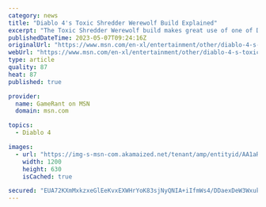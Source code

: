 ```yaml
---
category: news
title: "Diablo 4's Toxic Shredder Werewolf Build Explained"
excerpt: "The Toxic Shredder Werewolf build makes great use of one of Diablo 4's underutilized classes through focusing on one particular damage type."
publishedDateTime: 2023-05-07T09:24:16Z
originalUrl: "https://www.msn.com/en-xl/entertainment/other/diablo-4-s-toxic-shredder-werewolf-build-explained/ar-AA1aRE5D"
webUrl: "https://www.msn.com/en-xl/entertainment/other/diablo-4-s-toxic-shredder-werewolf-build-explained/ar-AA1aRE5D"
type: article
quality: 87
heat: 87
published: true

provider:
  name: GameRant on MSN
  domain: msn.com

topics:
  - Diablo 4

images:
  - url: "https://img-s-msn-com.akamaized.net/tenant/amp/entityid/AA1aRGFk.img?h=630&w=1200&m=6&q=60&o=t&l=f&f=jpg"
    width: 1200
    height: 630
    isCached: true

secured: "EUA72KXmMxkzxeGlEeKvxEXWHrYoK83sjNyQNIA+iIfmWs4/DDaexDeW3WxukeYipAdn1O5jlLCuNe/nT+0QCHe6kWLGuuxzInrb1Z161JDVp4PYVGqcmmr4IIisn3+AvP3XP9qOAHY0zgy+U6RVSnxQBpfdjhQh717JmMaSPbZgJo0TccS9YtYCTJ2XrVem4rEnAwatZuT8AeE4hZgs/tOq2UfcVH0HOJmcwKSWL6fewI/E3twiMOMwKT0+59flcDpr4RaTjlrw6iGj4UJtqthGvxgzByciPgSPHVD7l5Vj2Mk5s0pCLhdZcYDLUMRLUPrWkz3yGuuBQ+9pVd7ATzFSOKTLKz7AzEUBz5biMLQ=;5jUV38jocEbPcHGnxYuRVw=="
---
```


